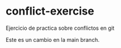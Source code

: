 # conflict-exercise
Ejercicio de practica sobre conflictos en git

Este es un cambio en la main branch.